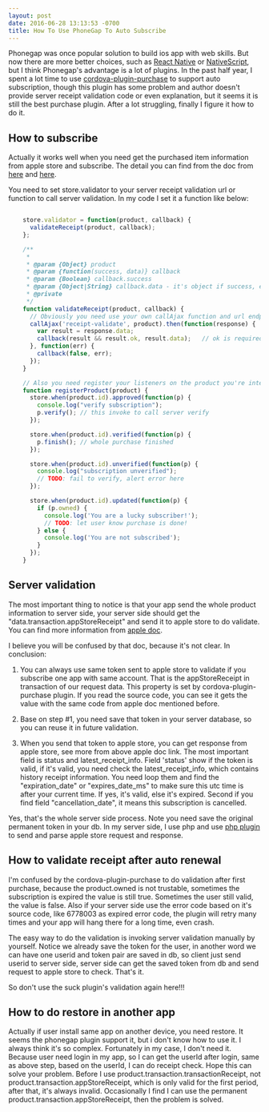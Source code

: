 ```yaml
---
layout: post
date: 2016-06-28 13:13:53 -0700
title: How To Use PhoneGap To Auto Subscribe
---
```


Phonegap was once popular solution to build ios app with web skills. But now there are more better choices, such as [React Native](https://facebook.github.io/react-native/) or [NativeScript](https://www.nativescript.org/), but I think Phonegap's advantage is a lot of plugins. In the past half year, I spent a lot time to use [cordova-plugin-purchase](https://github.com/j3k0/cordova-plugin-purchase) to support auto subscription, though this plugin has some problem and author doesn't provide server receipt validation code or even explanation, but it seems it is still the best purchase plugin. After a lot struggling, finally I figure it how to do it.

## How to subscribe
Actually it works well when you need get the purchased item information from apple store and subscribe. The detail you can find from the doc from [here](https://github.com/j3k0/cordova-plugin-purchase/blob/master/doc/ios.md) and [here](https://github.com/j3k0/cordova-plugin-purchase/blob/master/doc/api.md).

You need to set store.validator to your server receipt validation url or function to call server validation. In my code I set it a function like below:

```JavaScript

    store.validator = function(product, callback) {
      validateReceipt(product, callback);
    };

    /**
     *
     * @param {Object} product
     * @param {function(success, data)} callback
     * @param {Boolean} callback.success
     * @param {Object|String} callback.data - it's object if success, else it's string for error message
     * @private
     */
    function validateReceipt(product, callback) {
      // Obviously you need use your own callAjax function and url endpoint here
      callAjax('receipt-validate', product).then(function(response) {
        var result = response.data;
        callback(result && result.ok, result.data);   // ok is required field in response, which is true of false.
      }, function(err) {
        callback(false, err);
      });
    }

    // Also you need register your listeners on the product you're interested
    function registerProduct(product) {
      store.when(product.id).approved(function(p) {
        console.log("verify subscription");
        p.verify(); // this invoke to call server verify
      });

      store.when(product.id).verified(function(p) {
        p.finish(); // whole purchase finished
      });

      store.when(product.id).unverified(function(p) {
        console.log("subscription unverified");
        // TODO: fail to verify, alert error here
      });

      store.when(product.id).updated(function(p) {
        if (p.owned) {
          console.log('You are a lucky subscriber!');
          // TODO: let user know purchase is done!
        } else {
          console.log('You are not subscribed');
        }
      });
    }
```

## Server validation
The most important thing to notice is that your app send the whole product information to server side, your server side should get the "data.transaction.appStoreReceipt" and send it to apple store to do validate. You can find more information from [apple doc](https://developer.apple.com/library/ios/releasenotes/General/ValidateAppStoreReceipt/Chapters/ValidateRemotely.html#//apple_ref/doc/uid/TP40010573-CH104-SW1).

I believe you will be confused by that doc, because it's not clear. In conclusion:
1. You can always use same token sent to apple store to validate if you subscribe one app with same account. That is the appStoreReceipt in transaction of our request data. This property is set by cordova-plugin-purchase plugin. If you read the source code, you can see it gets the value with the same code from apple doc mentioned before.

2. Base on step #1, you need save that token in your server database, so you can reuse it in future validation.

3. When you send that token to apple store, you can get response from apple store, see more from above apple doc link. The most important field is status and latest_receipt_info. Field 'status' show if the token is valid, if it's valid, you need check the latest_receipt_info, which contains history receipt information. You need loop them and find the "expiration_date" or "expires_date_ms" to make sure this utc time is after your current time. If yes, it's valid, else it's expired. Second if you find field "cancellation_date", it means this subscription is cancelled.

Yes, that's the whole server side process. Note you need save the original permanent token in your db. In my server side, I use php and use [php plugin](https://github.com/aporat/store-receipt-validator) to send and parse apple store request and response.


## How to validate receipt after auto renewal
I'm confused by the cordova-plugin-purchase to do validation after first purchase, because the product.owned is not trustable, sometimes the subscription is expired the value is still true. Sometimes the user still valid, the value is false. Also if your server side use the error code based on it's source code, like 6778003 as expired error code, the plugin will retry many times and your app will hang there for a long time, even crash.

The easy way to do the validation is invoking server validation manually by yourself. Notice we already save the token for the user, in another word we can have one userid and token pair are saved in db, so client just send userid to server side, server side can get the saved token from db and send request to apple store to check. That's it.

So don't use the suck plugin's validation again here!!!


## How to do restore in another app
Actually if user install same app on another device, you need restore. It seems the phonegap plugin support it, but i don't know how to use it. I always think it's so complex. Fortunately in my case, I don't need it. Because user need login in my app, so I can get the userId after login, same as above step, based on the userId, I can do receipt check. Hope this can solve your problem. Before I use product.transaction.transactionReceipt, not product.transaction.appStoreReceipt, which is only valid for the first period, after that, it's always invalid. Occasionally I find I can use the permanent product.transaction.appStoreReceipt, then the problem is solved.
